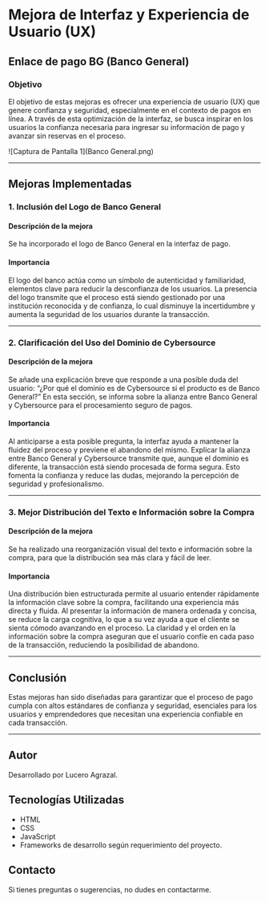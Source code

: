 # Mejora de Interfaz y Experiencia de Usuario (UX)

## Enlace de pago BG (Banco General)

### Objetivo
El objetivo de estas mejoras es ofrecer una experiencia de usuario (UX) que genere confianza y seguridad, especialmente en el contexto de pagos en línea. A través de esta optimización de la interfaz, se busca inspirar en los usuarios la confianza necesaria para ingresar su información de pago y avanzar sin reservas en el proceso.

![Captura de Pantalla 1](Banco General.png)

---

## Mejoras Implementadas

### 1. Inclusión del Logo de Banco General

#### Descripción de la mejora
Se ha incorporado el logo de Banco General en la interfaz de pago.

#### Importancia
El logo del banco actúa como un símbolo de autenticidad y familiaridad, elementos clave para reducir la desconfianza de los usuarios. La presencia del logo transmite que el proceso está siendo gestionado por una institución reconocida y de confianza, lo cual disminuye la incertidumbre y aumenta la seguridad de los usuarios durante la transacción.

---

### 2. Clarificación del Uso del Dominio de Cybersource

#### Descripción de la mejora
Se añade una explicación breve que responde a una posible duda del usuario: “¿Por qué el dominio es de Cybersource si el producto es de Banco General?” En esta sección, se informa sobre la alianza entre Banco General y Cybersource para el procesamiento seguro de pagos.

#### Importancia
Al anticiparse a esta posible pregunta, la interfaz ayuda a mantener la fluidez del proceso y previene el abandono del mismo. Explicar la alianza entre Banco General y Cybersource transmite que, aunque el dominio es diferente, la transacción está siendo procesada de forma segura. Esto fomenta la confianza y reduce las dudas, mejorando la percepción de seguridad y profesionalismo.

---

### 3. Mejor Distribución del Texto e Información sobre la Compra

#### Descripción de la mejora
Se ha realizado una reorganización visual del texto e información sobre la compra, para que la distribución sea más clara y fácil de leer.

#### Importancia
Una distribución bien estructurada permite al usuario entender rápidamente la información clave sobre la compra, facilitando una experiencia más directa y fluida. Al presentar la información de manera ordenada y concisa, se reduce la carga cognitiva, lo que a su vez ayuda a que el cliente se sienta cómodo avanzando en el proceso. La claridad y el orden en la información sobre la compra aseguran que el usuario confíe en cada paso de la transacción, reduciendo la posibilidad de abandono.

---

## Conclusión
Estas mejoras han sido diseñadas para garantizar que el proceso de pago cumpla con altos estándares de confianza y seguridad, esenciales para los usuarios y emprendedores que necesitan una experiencia confiable en cada transacción.

---

## Autor
Desarrollado por Lucero Agrazal.

## Tecnologías Utilizadas
- HTML
- CSS
- JavaScript
- Frameworks de desarrollo según requerimiento del proyecto.

## Contacto
Si tienes preguntas o sugerencias, no dudes en contactarme.

